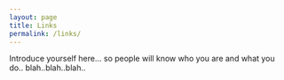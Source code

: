 ```yaml
---
layout: page
title: Links
permalink: /links/
---
```


Introduce yourself here... so people will know who you are and what you do.. blah..blah..blah..
